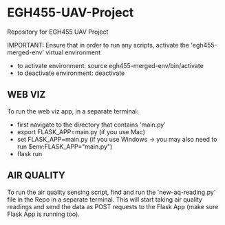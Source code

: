 # EGH455-UAV-Project
Repository for EGH455 UAV Project

IMPORTANT: Ensure that in order to run any scripts, activate the 'egh455-merged-env' virtual environment
* to activate environment: source egh455-merged-env/bin/activate
* to deactivate environment: deactivate

## WEB VIZ
To run the web viz app, in a separate terminal:
* first navigate to the directory that contains 'main.py'
* export FLASK_APP=main.py (if you use Mac)
* set FLASK_APP=main.py (if you use Windows -> you may also need to run $env:FLASK_APP="main.py")
* flask run

## AIR QUALITY
To run the air quality sensing script, find and run the 'new-aq-reading.py' file in the Repo in a separate terminal. This will start taking air quality readings and send the data as POST requests to the Flask App (make sure Flask App is running too).



